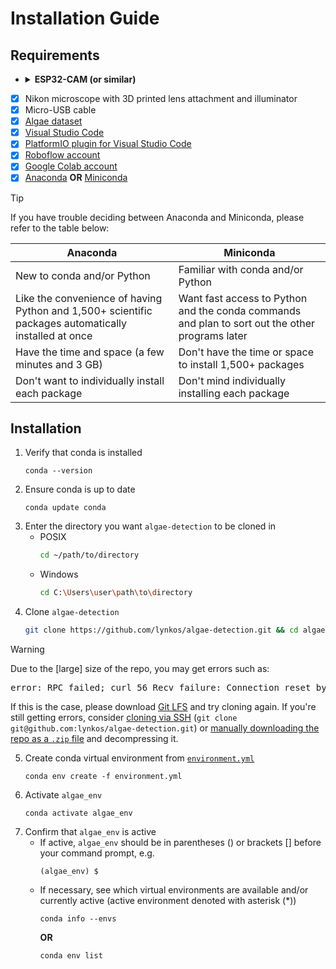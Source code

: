 # Installation Guide
## Requirements
- <details>
   <summary><b>ESP32-CAM (or similar)</b></summary>
      <ul>
         <li>AI Thinker</li>
         <li>Espressif ESP-EYE</li>
         <li>Espressif ESP32S2-CAM</li>
         <li>Espressif ESP32S3-CAM-LCD</li>
         <li>Espressif ESP32S3-EYE</li>
         <li>Freenove ESP32-WROVER</li>
         <li>M5Stack</li>
         <li>M5Stack ESP32CAM</li>
         <li>M5Stack PSRAM</li>
         <li>M5Stack Unit Cam</li>
         <li>M5Stack Unit CamS3</li>
         <li>M5Stack PSRAM</li>
         <li>M5Stack PSRAM 2.0</li>
         <li>M5Stack WIDE</li>
         <li>Seeed Studio XIAO ESP32S3 Sense</li>
         <li>TTGO T-Camera</li>
         <li>TTGO T-Journal</li>
      </ul>
   </details>
- [x] Nikon microscope with 3D printed lens attachment and illuminator
- [x] Micro-USB cable
- [x] [Algae dataset](https://drive.google.com/drive/folders/1gd85o6dpcjDwWJUUi4x9slhjHHuoY4K0)
- [x] [Visual Studio Code](https://code.visualstudio.com/download)
- [x] [PlatformIO plugin for Visual Studio Code](https://platformio.org/install/ide?install=vscode)
- [x] [Roboflow account](https://roboflow.com)
- [x] [Google Colab account](https://accounts.google.com/ServiceLogin?passive=true&continue=https%3A%2F%2Fcolab.research.google.com)
- [x] [Anaconda](https://docs.continuum.io/free/anaconda/install) **OR** [Miniconda](https://docs.conda.io/projects/miniconda/en/latest)

> [!TIP]
> If you have trouble deciding between Anaconda and Miniconda, please refer to the table below:
> <table>
> <thead>
> <tr>
> <th><center>Anaconda</center></th>
> <th><center>Miniconda</center></th>
> </tr>
> </thead>
> <tbody>
> <tr>
> <td>New to conda and/or Python</td>
> <td>Familiar with conda and/or Python</td>
> </tr>
> <tr>
> <td>Like the convenience of having Python and 1,500+ scientific packages automatically installed at once</td>
> <td>Want fast access to Python and the conda commands and plan to sort out the other programs later</td>
> </tr>
> <tr>
> <td>Have the time and space (a few minutes and 3 GB)</td>
> <td>Don't have the time or space to install 1,500+ packages</td>
> </tr>
> <tr>
> <td>Don't want to individually install each package</td>
> <td>Don't mind individually installing each package</td>
> </tr>
> </tbody>
> </table>

## Installation
1. Verify that conda is installed
   ```
   conda --version
   ```
2. Ensure conda is up to date
   ```
   conda update conda
   ```
3. Enter the directory you want `algae-detection` to be cloned in
     * POSIX
       ```sh
       cd ~/path/to/directory
       ```
     * Windows
       ```sh
       cd C:\Users\user\path\to\directory
       ```
4. Clone `algae-detection`
   ```sh
   git clone https://github.com/lynkos/algae-detection.git && cd algae-detection
   ```

> [!WARNING]
> Due to the [large] size of the repo, you may get errors such as:
> 
> <pre>error: RPC failed; curl 56 Recv failure: Connection reset by peer error: 6022 bytes of body are still expected fetch-pack: unexpected disconnect while reading sideband packet fatal: early EOF fatal: fetch-pack: invalid index-pack output</pre>
>
> If this is the case, please download [Git LFS](https://git-lfs.com) and try cloning again. If you're still getting errors, consider [cloning via SSH](https://github.com/git-guides/git-clone#git-clone-with-ssh) (`git clone git@github.com:lynkos/algae-detection.git`) or [manually downloading the repo as a `.zip` file](https://github.com/lynkos/algae-detection/archive/refs/heads/main.zip) and decompressing it.

5. Create conda virtual environment from [`environment.yml`](/environment.yml)
   ```
   conda env create -f environment.yml
   ```
6. Activate `algae_env`
   ```
   conda activate algae_env
   ```
7. Confirm that `algae_env` is active
     * If active, `algae_env` should be in parentheses () or brackets [] before your command prompt, e.g.
       ```
       (algae_env) $
       ```
     * If necessary, see which virtual environments are available and/or currently active (active environment denoted with asterisk (*))
       ```
       conda info --envs
       ```
       **OR**
       ```
       conda env list
       ```
